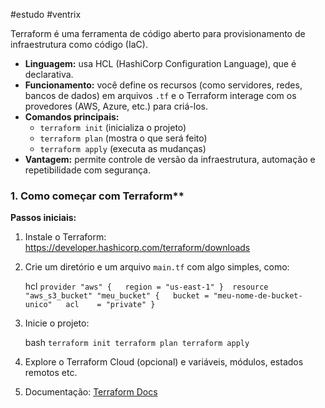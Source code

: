 #estudo #ventrix

Terraform é uma ferramenta de código aberto para provisionamento de infraestrutura como código (IaC).

- **Linguagem:** usa HCL (HashiCorp Configuration Language), que é declarativa.
- **Funcionamento:** você define os recursos (como servidores, redes, bancos de dados) em arquivos `.tf` e o Terraform interage com os provedores (AWS, Azure, etc.) para criá-los.
- **Comandos principais:**
    - `terraform init` (inicializa o projeto)
    - `terraform plan` (mostra o que será feito)
    - `terraform apply` (executa as mudanças)
- **Vantagem:** permite controle de versão da infraestrutura, automação e repetibilidade com segurança.

### 1. Como começar com Terraform**

**Passos iniciais:**

1. Instale o Terraform:  
    https://developer.hashicorp.com/terraform/downloads
    
2. Crie um diretório e um arquivo `main.tf` com algo simples, como:
    
    hcl
    `provider "aws" {   region = "us-east-1" }  resource "aws_s3_bucket" "meu_bucket" {   bucket = "meu-nome-de-bucket-unico"   acl    = "private" }`
    
3. Inicie o projeto:
    
    bash
    `terraform init terraform plan terraform apply`
    
4. Explore o Terraform Cloud (opcional) e variáveis, módulos, estados remotos etc.
    
5. Documentação: [Terraform Docs](https://developer.hashicorp.com/terraform/docs)